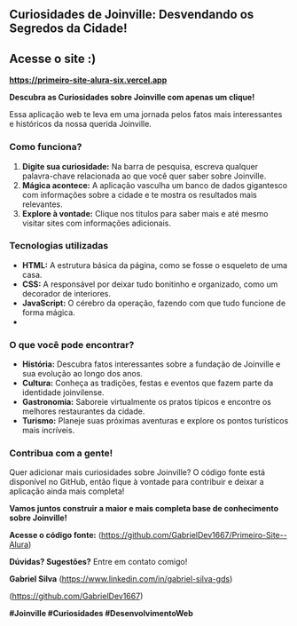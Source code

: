 ## Curiosidades de Joinville: Desvendando os Segredos da Cidade!
## Acesse o site :)
**https://primeiro-site-alura-six.vercel.app**

**Descubra as Curiosidades sobre Joinville com apenas um clique!** 

Essa aplicação web te leva em uma jornada pelos fatos mais interessantes e históricos da nossa querida Joinville. 

### Como funciona? 

1. **Digite sua curiosidade:** Na barra de pesquisa, escreva qualquer palavra-chave relacionada ao que você quer saber sobre Joinville.
2. **Mágica acontece:** A aplicação vasculha um banco de dados gigantesco com informações sobre a cidade e te mostra os resultados mais relevantes.
3. **Explore à vontade:** Clique nos titulos para saber mais e até mesmo visitar sites com informações adicionais.

### Tecnologias utilizadas ️

* **HTML:** A estrutura básica da página, como se fosse o esqueleto de uma casa.
* **CSS:** A responsável por deixar tudo bonitinho e organizado, como um decorador de interiores.
* **JavaScript:** O cérebro da operação, fazendo com que tudo funcione de forma mágica.
* 
### O que você pode encontrar? 

* **História:** Descubra fatos interessantes sobre a fundação de Joinville e sua evolução ao longo dos anos.
* **Cultura:** Conheça as tradições, festas e eventos que fazem parte da identidade joinvilense.
* **Gastronomia:** Saboreie virtualmente os pratos típicos e encontre os melhores restaurantes da cidade.
* **Turismo:** Planeje suas próximas aventuras e explore os pontos turísticos mais incríveis.

### Contribua com a gente! 

Quer adicionar mais curiosidades sobre Joinville? O código fonte está disponível no GitHub, então fique à vontade para contribuir e deixar a aplicação ainda mais completa!

**Vamos juntos construir a maior e mais completa base de conhecimento sobre Joinville!** 

**Acesse o código fonte:** (https://github.com/GabrielDev1667/Primeiro-Site--Alura)

**Dúvidas? Sugestões?** Entre em contato comigo! 

**Gabriel Silva**
(https://www.linkedin.com/in/gabriel-silva-gds)

(https://github.com/GabrielDev1667)

**#Joinville #Curiosidades #DesenvolvimentoWeb**
